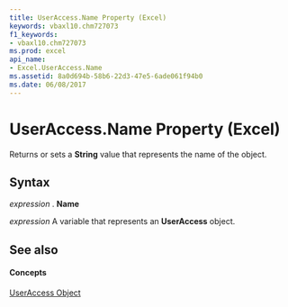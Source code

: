 ```yaml
---
title: UserAccess.Name Property (Excel)
keywords: vbaxl10.chm727073
f1_keywords:
- vbaxl10.chm727073
ms.prod: excel
api_name:
- Excel.UserAccess.Name
ms.assetid: 8a0d694b-58b6-22d3-47e5-6ade061f94b0
ms.date: 06/08/2017
---
```



# UserAccess.Name Property (Excel)

Returns or sets a **String** value that represents the name of the object.


## Syntax

 _expression_ . **Name**

 _expression_ A variable that represents an **UserAccess** object.


## See also


#### Concepts


[UserAccess Object](useraccess-object-excel.md)

